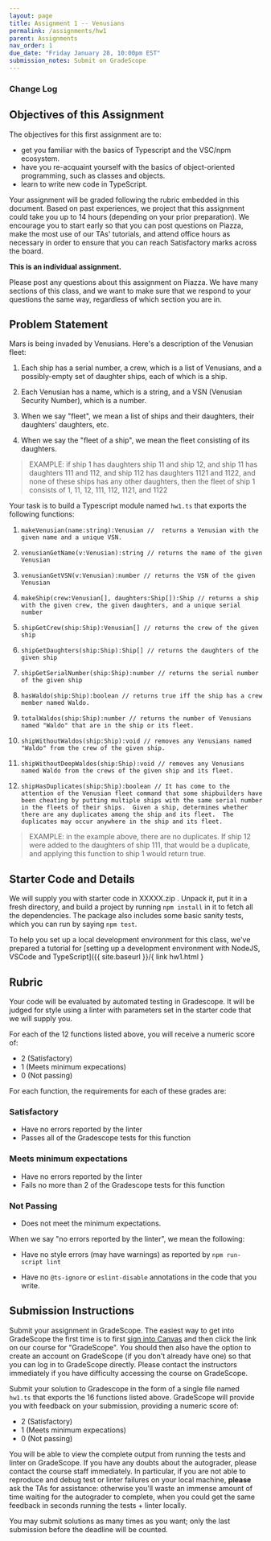 ```yaml
---
layout: page
title: Assignment 1 -- Venusians
permalink: /assignments/hw1
parent: Assignments
nav_order: 1
due_date: "Friday January 28, 10:00pm EST"
submission_notes: Submit on GradeScope 
---
```


### Change Log

## Objectives of this Assignment

The objectives for this first assignment are to:
* get you familiar with the basics of Typescript and the VSC/npm
ecosystem.
* have you re-acquaint yourself with the basics of object-oriented
programming, such as classes and objects.
* learn to write new code in TypeScript.

Your assignment will be graded following the rubric embedded in this
document.  Based on past experiences, we project that this assignment
could take you up to 14 hours (depending on your prior preparation).
We encourage you to start early so that you can post questions on
Piazza, make the most use of our TAs' tutorials, and attend office
hours as necessary in order to ensure that you can reach Satisfactory
marks across the board.

**This is an individual assignment.** 

Please post any questions about this assignment on Piazza.  We have
many sections of this class, and we want to make sure that we respond
to your questions the same way, regardless of which section you are in.

## Problem Statement

Mars is being invaded by Venusians.  Here's a description of the
Venusian fleet:

1. Each ship has a serial number, a crew, which is a list of
   Venusians, and a possibly-empty set of daughter ships, each of
   which is a ship. 

1. Each Venusian has a name, which is a string, and a VSN (Venusian
   Security Number), which is a number.

1. When we say "fleet", we mean a list of ships and their daughters,
   their daughters' daughters, etc.

1. When we say the "fleet of a ship", we mean the fleet
   consisting of its daughters.

>   EXAMPLE: if ship 1 has daughters ship 11 and ship 12, and ship 11 has
   daughters 111 and 112, and ship 112 has daughters 1121 and 1122,
   and none of these ships has any other daughters, then the fleet of
   ship 1 consists of 1, 11, 12, 111, 112, 1121, and 1122

Your task is to build a Typescript module named `hw1.ts` that exports
the following functions:

1. `makeVenusian(name:string):Venusian //  returns a Venusian with
   the given name and a unique VSN.`
1. `venusianGetName(v:Venusian):string // returns the name of the given Venusian `
1. `venusianGetVSN(v:Venusian):number // returns the VSN of the given Venusian`

1. `makeShip(crew:Venusian[], daughters:Ship[]):Ship // returns a
   ship with the given crew, the given daughters, and a unique serial
   number`

1. `shipGetCrew(ship:Ship):Venusian[] // returns the crew of the given ship`
1. `shipGetDaughters(ship:Ship):Ship[] // returns the daughters of
the given ship`
1. `shipGetSerialNumber(ship:Ship):number // returns the serial
number of the given ship`

1. `hasWaldo(ship:Ship):boolean // returns true iff the ship has a crew
   member named Waldo.`

1. `totalWaldos(ship:Ship):number // returns the number of Venusians
   named "Waldo" that are in the ship or its fleet.`

1. `shipWithoutWaldos(ship:Ship):void // removes any Venusians named
"Waldo" from the crew of the given ship.`

1. `shipWithoutDeepWaldos(ship:Ship):void // removes any Venusians
named Waldo from the crews of the given ship and its fleet.`

1. `shipHasDuplicates(ship:Ship):boolean // It has come to the attention
of the Venusian fleet command that some shipbuilders have been
cheating by putting multiple ships with the same serial number in the
fleets of their ships.  Given a ship, determines whether there are any
duplicates among the ship and its fleet.  The duplicates may occur
anywhere in the ship and its fleet.`  

> EXAMPLE: in the example above,
there are no duplicates.  If ship 12 were added to the daughters of
ship 111, that would be a duplicate, and applying this function to
ship 1 would return true.

## Starter Code and Details

We will supply you with starter code in XXXXX.zip .  Unpack it, put it
in a fresh directory, and build a project by running `npm install` in
it to fetch all the dependencies.
The package also includes some basic sanity tests, which you can run
by saying `npm test`.

To help you set up a local development environment for this class, we've prepared a tutorial for [setting up a development environment with NodeJS, VSCode and TypeScript]({{ site.baseurl }}/{ link hw1.html }


## Rubric

Your code will be evaluated by automated testing in Gradescope.  It
will be judged for style using a linter with parameters set in the
starter code that we will supply you.

For each of the 12 functions listed above, you will receive a numeric
score of: 
* 2 (Satisfactory)
* 1 (Meets minimum expecations)
* 0 (Not passing)

For each function, the requirements for each of these grades are:

### Satisfactory
* Have no errors reported by the linter
* Passes all of the Gradescope tests for this function 

### Meets minimum expectations
* Have no errors reported by the linter
* Fails no more than 2 of the Gradescope tests for this function

### Not Passing
* Does not meet the minimum expectations.

When we say "no errors reported by the linter", we mean the following:

* Have no style errors (may have warnings) as reported by `npm run-script lint`

* Have no `@ts-ignore` or `eslint-disable` annotations in the code
  that you write.


## Submission Instructions

Submit your assignment in GradeScope. The easiest way to get into
GradeScope the first time is to first [sign into
Canvas](https://northeastern.instructure.com/courses/NNNN) and then
click the link on our course for "GradeScope".  You should then also
have the option to create an account on GradeScope (if you don't
already have one) so that you can log in to GradeScope directly.
Please contact the instructors immediately if you have difficulty
accessing the course on GradeScope.

Submit your solution to Gradescope in the form of a single file named
`hw1.ts` that exports the 16 functions listed above. 
GradeScope will provide you with feedback on your submission, providing a numeric score of:
* 2 (Satisfactory)
* 1 (Meets minimum expecations)
* 0 (Not passing)

You will be able to  view the complete output from running the tests and
linter on GradeScope. If you have any doubts about the autograder,
please contact the course staff immediately. In particular, if you are
not able to reproduce and debug test or linter failures on your local
machine, **please** ask the TAs for assistance: otherwise you'll waste
an immense amount of time waiting for the autograder to complete, when
you could get the same feedback in seconds running the tests + linter
locally.

You may submit solutions as many times as you want; only the last
submission before the deadline will be counted.
